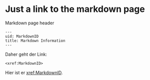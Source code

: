 # Just a link to the markdown page

Markdown page header
```
---
uid: MarkdownID
title: Markdown Information
---
```

Daher geht der Link:
```
<xref:MarkdownID>
```

Hier ist er <xref:MarkdownID>.
